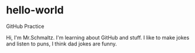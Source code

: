 # hello-world
GitHub Practice

Hi, I'm Mr.Schmaltz. I'm learning about GitHub and stuff.
I like to make jokes and listen to puns, I think dad jokes are funny.
